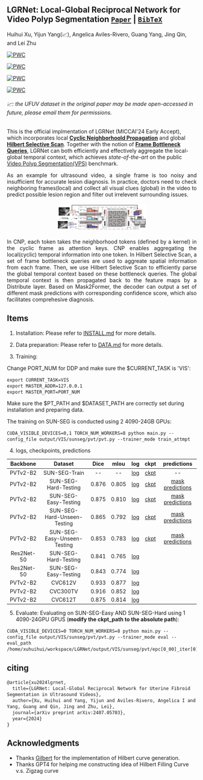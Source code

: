 
## LGRNet: Local-Global Reciprocal Network for Video Polyp Segmentation [`Paper`](https://arxiv.org/abs/2407.05703) | [`BibTeX`](#citing) 
Huihui Xu, Yijun Yang(📈), Angelica Aviles-Rivero, Guang Yang, Jing Qin, and Lei Zhu

[![PWC](https://img.shields.io/endpoint.svg?url=https://paperswithcode.com/badge/lgrnet-local-global-reciprocal-network-for/video-polyp-segmentation-on-sun-seg-hard)](https://paperswithcode.com/sota/video-polyp-segmentation-on-sun-seg-hard?p=lgrnet-local-global-reciprocal-network-for)

[![PWC](https://img.shields.io/endpoint.svg?url=https://paperswithcode.com/badge/lgrnet-local-global-reciprocal-network-for/video-polyp-segmentation-on-sun-seg-easy)](https://paperswithcode.com/sota/video-polyp-segmentation-on-sun-seg-easy?p=lgrnet-local-global-reciprocal-network-for)

[![PWC](https://img.shields.io/endpoint.svg?url=https://paperswithcode.com/badge/lgrnet-local-global-reciprocal-network-for/video-polyp-segmentation-on-sun-seg-easy-1)](https://paperswithcode.com/sota/video-polyp-segmentation-on-sun-seg-easy-1?p=lgrnet-local-global-reciprocal-network-for)
	
[![PWC](https://img.shields.io/endpoint.svg?url=https://paperswithcode.com/badge/lgrnet-local-global-reciprocal-network-for/video-polyp-segmentation-on-sun-seg-hard-1)](https://paperswithcode.com/sota/video-polyp-segmentation-on-sun-seg-hard-1?p=lgrnet-local-global-reciprocal-network-for)

###### 📈: the UFUV dataset in the original paper may be made open-accessed in future, please email them for permissions.

This is the official implmentation of LGRNet (MICCAI'24 Early Accept), which incorporates local **[Cyclic Neighborhoold Propagation](https://github.com/bio-mlhui/LGRNet/blob/main/models/encoder/neighborhood_qk.py#L57)** and global **[Hilbert Selective Scan](https://github.com/bio-mlhui/LGRNet/blob/main/models/encoder/ops/modules/frame_query_ss2d.py#L531)**. Together with the notion of **[Frame Bottleneck Queries](https://github.com/bio-mlhui/LGRNet/blob/main/models/encoder/localGlobal.py#L185)**, LGRNet can both efficiently and effectively aggregate the local-global temporal context, which achieves *state-of-the-art* on the public [Video Polyp Segmentation(VPS)](https://paperswithcode.com/task/video-polyp-segmentation) benchmark.

<div align="justify">As an example for ultrasound video, a single frame is too noisy and insufficient for accurate lesion diagnosis. In practice, doctors need to check neighboring frames(local) and collect all visual clues (global) in the video to predict possible lesion region and filter out irrelevent surrounding issues. </div>
</br>
<div align="center" style="padding: 0 100pt">
<img src="assets/images/pipeline.png">
</div>
</br>
<div align="justify"> In CNP, each token takes the neighborhood tokens (defined by a kernel) in the cyclic frame as attention keys. CNP enables aggregating the local(cyclic) temporal information into one token. In Hilbert Selective Scan, a set of frame bottleneck queries are used to aggreate spatial information from each frame. Then, we use Hilbert Selective Scan to efficiently parse the global temporal context based on these bottleneck queries. The global temporal context is then propagated back to the feature maps by a Distribute layer. Based on Mask2Former, the decoder can output a set of different mask predictions with corresponding confidence score, which also facilitates comprehesive diagnosis.</div>


## Items

1. Installation: Please refer to [INSTALL.md](assets/INSTALL.md) for more details.
2. Data preparation: Please refer to [DATA.md](assets/DATA.md) for more details.


3. Training: 

Change PORT_NUM for DDP and make sure the $CURRENT_TASK is 'VIS':
```
export CURRENT_TASK=VIS
export MASTER_ADDR=127.0.0.1
export MASTER_PORT=PORT_NUM
```

Make sure the $PT_PATH and $DATASET_PATH are correctly set during installation and preparing data.

The training on SUN-SEG is conducted using 2 4090-24GB GPUs:
```
CUDA_VISIBLE_DEVICES=0,1 TORCH_NUM_WORKERS=8 python main.py --config_file output/VIS/sunseg/pvt/pvt.py --trainer_mode train_attmpt
```

4. logs, checkpoints, predictions

| Backbone| Dataset | Dice | mIou  | log | ckpt | predictions |
| :----: | :----: | :----: | :----: | :----: | :----: |:----: |
| PVTv2-B2 | SUN-SEG-Train | -- | -- | [log](https://drive.google.com/file/d/17MTOYW73RLbvZS3BLFBZEphY_0JzN6er/view?usp=sharing) | [ckpt](https://drive.google.com/file/d/1D4YAIfFCCQIsDfKgSCr9tCw7vDAgqf76/view?usp=sharing) | --
| PVTv2-B2 | SUN-SEG-Hard-Testing | 0.876 | 0.805 | [log](https://drive.google.com/file/d/1wdVMWMknSlURaBROWbMax4iS9V1Tbn9-/view?usp=sharing) |[ckpt](https://drive.google.com/file/d/1D4YAIfFCCQIsDfKgSCr9tCw7vDAgqf76/view?usp=sharing) | [mask predictions](https://drive.google.com/file/d/1V8CDMC87o7t4eyts4BVEwflDUrFpAOVX/view?usp=sharing)
| PVTv2-B2 | SUN-SEG-Easy-Testing | 0.875 | 0.810 | [log](https://drive.google.com/file/d/1wdVMWMknSlURaBROWbMax4iS9V1Tbn9-/view?usp=sharing) |[ckpt](https://drive.google.com/file/d/1D4YAIfFCCQIsDfKgSCr9tCw7vDAgqf76/view?usp=sharing) | [mask predictions](https://drive.google.com/file/d/1V8CDMC87o7t4eyts4BVEwflDUrFpAOVX/view?usp=sharing)
| PVTv2-B2 | SUN-SEG-Hard-Unseen-Testing | 0.865 | 0.792 | [log](https://drive.google.com/file/d/1obt_qvWCvslhRY-e4SrTJNS0r6Diad4e/view?usp=sharing) | [ckpt](https://drive.google.com/file/d/1D4YAIfFCCQIsDfKgSCr9tCw7vDAgqf76/view?usp=sharing) | [mask predictions](https://drive.google.com/file/d/1V8CDMC87o7t4eyts4BVEwflDUrFpAOVX/view?usp=sharing)
| PVTv2-B2 | SUN-SEG-Easy-Unseen-Testing | 0.853 | 0.783 | [log](https://drive.google.com/file/d/1obt_qvWCvslhRY-e4SrTJNS0r6Diad4e/view?usp=sharing) | [ckpt](https://drive.google.com/file/d/1D4YAIfFCCQIsDfKgSCr9tCw7vDAgqf76/view?usp=sharing)| [mask predictions](https://drive.google.com/file/d/1V8CDMC87o7t4eyts4BVEwflDUrFpAOVX/view?usp=sharing)
| Res2Net-50 | SUN-SEG-Hard-Testing | 0.841 | 0.765 | [log](https://drive.google.com/file/d/17pUxFMuHpPD_In5RVrJUsPFZGOgNFzb6/view?usp=sharing) |
| Res2Net-50 | SUN-SEG-Easy-Testing | 0.843 | 0.774 | [log](https://drive.google.com/file/d/17pUxFMuHpPD_In5RVrJUsPFZGOgNFzb6/view?usp=sharing) |
| PVTv2-B2 | CVC612V | 0.933 | 0.877 | [log](https://drive.google.com/file/d/1m36mJL0Fu3T9F73TqFGnFsWaCGh3JDeJ/view?usp=drive_link) |
| PVTv2-B2 | CVC300TV | 0.916 | 0.852 | [log](https://drive.google.com/file/d/1m36mJL0Fu3T9F73TqFGnFsWaCGh3JDeJ/view?usp=drive_link) |
| PVTv2-B2 | CVC612T | 0.875 | 0.814 | [log](https://drive.google.com/file/d/1m36mJL0Fu3T9F73TqFGnFsWaCGh3JDeJ/view?usp=drive_link) |


5. Evaluate:
Evaluating on SUN-SEG-Easy AND SUN-SEG-Hard using 1 4090-24GPU GPUS (**modify the ckpt_path to the absolute path**):
```
CUDA_VISIBLE_DEVICES=0 TORCH_NUM_WORKERS=8 python main.py --config_file output/VIS/sunseg/pvt/pvt.py --trainer_mode eval --eval_path /home/xuhuihui/workspace/LGRNet/output/VIS/sunseg/pvt/epc[0_00]_iter[0]_sap[0]/ckpt.pth.tar 
```

## citing
```
@article{xu2024lgrnet,
  title={LGRNet: Local-Global Reciprocal Network for Uterine Fibroid Segmentation in Ultrasound Videos},
  author={Xu, Huihui and Yang, Yijun and Aviles-Rivero, Angelica I and Yang, Guang and Qin, Jing and Zhu, Lei},
  journal={arXiv preprint arXiv:2407.05703},
  year={2024}
}
``` 

## Acknowledgments
- Thanks [Gilbert](https://github.com/jakubcerveny/gilbert) for the implementation of Hilbert curve generation.
- Thanks GPT4 for helping me constructing idea of Hilbert Filling Curve v.s. Zigzag curve